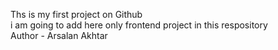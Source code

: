 Ths is my first project on Github 
<br>
i am going to add here only  frontend project in this respository  
Author - Arsalan Akhtar